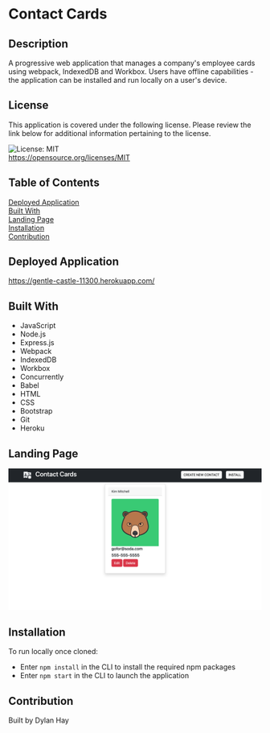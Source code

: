 # Contact Cards

## Description
A progressive web application that manages a company's employee cards using webpack, IndexedDB and Workbox. Users have offline capabilities - the application can be installed and run locally on a user's device.

## License  
This application is covered under the following license. Please review the link below for additional information pertaining to the license.
    
![License: MIT](https://img.shields.io/badge/License-MIT-yellow.svg)  
https://opensource.org/licenses/MIT

## Table of Contents
[Deployed Application](#deployed-application)  
[Built With](#built-with)  
[Landing Page](#landing-page)  
[Installation](#installation)  
[Contribution](#contribution) 

## Deployed Application
https://gentle-castle-11300.herokuapp.com/

## Built With
* JavaScript
* Node.js
* Express.js
* Webpack
* IndexedDB
* Workbox
* Concurrently
* Babel
* HTML
* CSS
* Bootstrap
* Git
* Heroku

## Landing Page
![Screenshot](./assets/images/contact-card-land2.png "Landing Page")

## Installation  
To run locally once cloned:
* Enter `npm install` in the CLI to install the required npm packages
* Enter `npm start` in the CLI to launch the application

## Contribution
Built by Dylan Hay